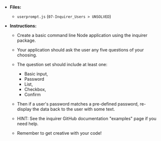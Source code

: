 * **Files:**

	* `userprompt.js` (`07-Inquirer_Users > UNSOLVED`)

* **Instructions:**

	* Create a basic command line Node application using the inquirer package.

	* Your application should ask the user any five questions of your choosing. 

	* The question set should include at least one:

		* Basic input, 
		* Password
		* List, 
		* Checkbox, 
		* Confirm

	* Then if a user's password matches a pre-defined password, re-display the data back to the user with some text. 

	* HINT: See the inquirer GitHub documentation "examples" page if you need help.

	* Remember to get creative with your code!
